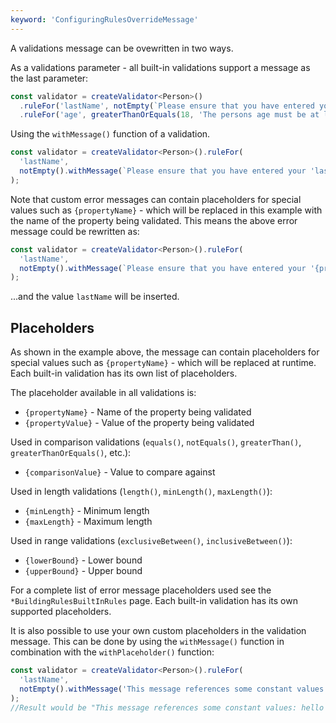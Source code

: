 ```yaml
---
keyword: 'ConfiguringRulesOverrideMessage'
---
```


A validations message can be ovewritten in two ways.

As a validations parameter - all built-in validations support a message as the last parameter:

```typescript
const validator = createValidator<Person>()
  .ruleFor('lastName', notEmpty(`Please ensure that you have entered your 'lastName'.`))
  .ruleFor('age', greaterThanOrEquals(18, 'The persons age must be at least 18.'));
```

Using the `withMessage()` function of a validation.

```typescript
const validator = createValidator<Person>().ruleFor(
  'lastName',
  notEmpty().withMessage(`Please ensure that you have entered your 'lastName'.`)
);
```

Note that custom error messages can contain placeholders for special values such as `{propertyName}` - which will be replaced in this example with the name of the property being validated. This means the above error message could be rewritten as:

```typescript
const validator = createValidator<Person>().ruleFor(
  'lastName',
  notEmpty().withMessage(`Please ensure that you have entered your '{propertyName}'.`)
);
```

...and the value `lastName` will be inserted.

## Placeholders

As shown in the example above, the message can contain placeholders for special values such as `{propertyName}` - which will be replaced at runtime. Each built-in validation has its own list of placeholders.

The placeholder available in all validations is:

- `{propertyName}` - Name of the property being validated
- `{propertyValue}` - Value of the property being validated

Used in comparison validations (`equals()`, `notEquals()`, `greaterThan()`, `greaterThanOrEquals()`, etc.):

- `{comparisonValue}` - Value to compare against

Used in length validations (`length()`, `minLength()`, `maxLength()`):

- `{minLength}` - Minimum length
- `{maxLength}` - Maximum length

Used in range validations (`exclusiveBetween()`, `inclusiveBetween()`):

- `{lowerBound}` - Lower bound
- `{upperBound}` - Upper bound

For a complete list of error message placeholders used see the `*BuildingRulesBuiltInRules` page. Each built-in validation has its own supported placeholders.

It is also possible to use your own custom placeholders in the validation message. This can be done by using the `withMessage()` function in combination with the `withPlaceholder()` function:

```typescript
const validator = createValidator<Person>().ruleFor(
  'lastName',
  notEmpty().withMessage('This message references some constant values: {arg_1} {arg_2}').withPlaceholder('arg_1', 'hello').withPlaceholder('arg_2', 5);
);
//Result would be "This message references some constant values: hello 5"
```
